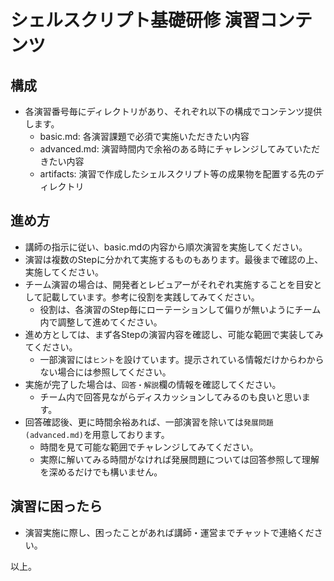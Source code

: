 # シェルスクリプト基礎研修 演習コンテンツ

## 構成

- 各演習番号毎にディレクトリがあり、それぞれ以下の構成でコンテンツ提供します。
    - basic.md: 各演習課題で必須で実施いただきたい内容
    - advanced.md: 演習時間内で余裕のある時にチャレンジしてみていただきたい内容
    - artifacts: 演習で作成したシェルスクリプト等の成果物を配置する先のディレクトリ

## 進め方

- 講師の指示に従い、basic.mdの内容から順次演習を実施してください。
- 演習は複数のStepに分かれて実施するものもあります。最後まで確認の上、実施してください。
- チーム演習の場合は、開発者とレビュアーがそれぞれ実施することを目安として記載しています。参考に役割を実践してみてください。
    - 役割は、各演習のStep毎にローテーションして偏りが無いようにチーム内で調整して進めてください。
- 進め方としては、まず各Stepの演習内容を確認し、可能な範囲で実装してみてください。
    - 一部演習には`ヒント`を設けています。提示されている情報だけからわからない場合には参照してください。
- 実施が完了した場合は、`回答・解説`欄の情報を確認してください。
    - チーム内で回答見ながらディスカッションしてみるのも良いと思います。
- 回答確認後、更に時間余裕あれば、一部演習を除いては`発展問題(advanced.md)`を用意しております。
    - 時間を見て可能な範囲でチャレンジしてみてください。
    - 実際に解いてみる時間がなければ発展問題については回答参照して理解を深めるだけでも構いません。

## 演習に困ったら

- 演習実施に際し、困ったことがあれば講師・運営までチャットで連絡ください。

以上。